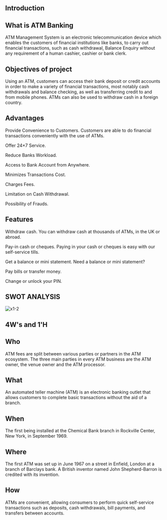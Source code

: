 ## Introduction
## What is ATM Banking 
ATM Management System is an electronic telecommunication device which enables the customers of financial institutions like banks, to carry out financial transactions, such as cash withdrawal, Balance Enquiry without any requirement of a human cashier, cashier or bank clerk.

## Objectives of project
Using an ATM, customers can access their bank deposit or credit accounts in order to make a variety of financial transactions, most notably cash withdrawals and balance checking, as well as transferring credit to and from mobile phones. ATMs can also be used to withdraw cash in a foreign country.

## Advantages
Provide Convenience to Customers. Customers are able to do financial transactions conveniently with the use of ATMs.

Offer 24×7 Service.

Reduce Banks Workload. 

Access to Bank Account from Anywhere.

Minimizes Transactions Cost.

Charges Fees. 

Limitation on Cash Withdrawal. 

Possibility of Frauds.
 
## Features
Withdraw cash. You can withdraw cash at thousands of ATMs, in the UK or abroad.

Pay-in cash or cheques. Paying in your cash or cheques is easy with our self-service tills.

Get a balance or mini statement. Need a balance or mini statement? 

Pay bills or transfer money. 

Change or unlock your PIN.

## SWOT ANALYSIS
![x1-2](https://user-images.githubusercontent.com/66767118/125195114-e240a000-e271-11eb-9085-02d9be3f6043.jpg)

## 4W's and 1'H
## Who
ATM fees are split between various parties or partners in the ATM ecosystem. The three main parties in every ATM business are the ATM owner, the venue owner and the ATM processor.
## What
An automated teller machine (ATM) is an electronic banking outlet that allows customers to complete basic transactions without the aid of a branch.
## When
The first being installed at the Chemical Bank branch in Rockville Center, New York, in September 1969.
## Where 
The first ATM was set up in June 1967 on a street in Enfield, London at a branch of Barclays bank. A British inventor named John Shepherd-Barron is credited with its invention.
## How
ATMs are convenient, allowing consumers to perform quick self-service transactions such as deposits, cash withdrawals, bill payments, and transfers between accounts. 
